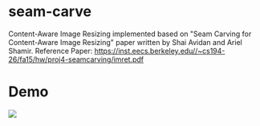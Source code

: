 # seam-carve
 Content-Aware Image Resizing implemented based on "Seam Carving for Content-Aware Image Resizing" paper written by Shai Avidan and Ariel Shamir.
 Reference Paper: https://inst.eecs.berkeley.edu//~cs194-26/fa15/hw/proj4-seamcarving/imret.pdf

# Demo
![](seam.gif)

